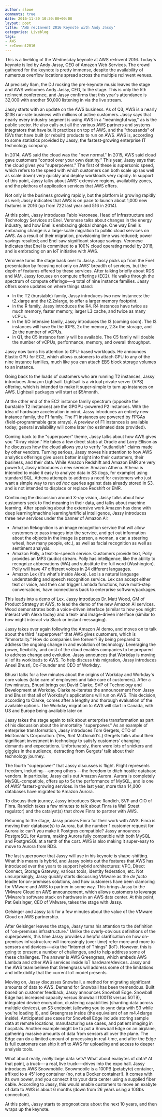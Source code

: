 ```yaml
---
author: slowe
comments: true
date: 2016-11-30 10:30:00+00:00
layout: post
title: 'AWS re:Invent 2016 Keynote with Andy Jassy'
categories: Liveblog
tags:
- AWS
- reInvent2016
---
```


This is a liveblog of the Wednesday keynote at AWS re:Invent 2016. Today's keynote is led by Andy Jassy, CEO of Amazon Web Services. The crowd gathered for the keynote is pretty immense, despite the availability of numerous overflow locations spread across the multiple re:Invent venues.

At precisely 9am, the DJ rocking the pre-keynote music leaves the stage and AWS welcomes Andy Jassy, CEO, to the stage. This is only the 5th re:Invent conference, and Jassy confirms that this year's attendance is 32,000 with another 50,000 listening in via the live stream.

Jassy starts with an update on the AWS business. As of Q3, AWS is a nearly $13B run-rate business with millions of active customers. Jassy says that nearly every industry segment is using AWS in a "meaningful way," as is the public sector. He also calls out all the various AWS partners and systems integrators that have built practices on top of AWS, and the "thousands" of ISVs that have built (or rebuilt) products to run on AWS. AWS is, according to some statistics provided by Jassy, the fastest-growing enterprise IT technology company.

In 2014, AWS said the cloud was the "new normal." In 2015, AWS said cloud gave customers "control over your own destiny." This year, Jassy says that the cloud gives you "superpowers." The first of these is supersonic speed, which refers to the speed with which customers can both scale up (as well as scale down) very quickly and deploy workloads very rapidly. In support of this point, Jassy talks about AWS' extensive regions, availability zones, and the plethora of application services that AWS offers.

Not only is the business growing rapidly, but the platform is growing rapidly as well; Jassy indicates that AWS is on pace to launch about 1,000 new features in 2016 (up from 722 last year and 516 in 2014).

At this point, Jassy introduces Fabio Veronese, Head of Infrastructure and Technology Services at Enel. Veronese talks about changes in the energy industry, and how Enel is embracing global change. One way Enel is embracing change is a large-scale migration to public cloud services on AWS. As a result of their migration, provisioning time was reduced; power savings resulted; and Enel saw significant storage savings. Veronese indicates that Enel is committed to a 100% cloud operating model by 2018, and is embracing on an IoT initiative with AWS.

Veronese turns the stage back over to Jassy. Jassy picks up from the Enel presentation by focusing not only on AWS' breadth of services, but the depth of features offered by these services. After talking briefly about RDS and IAM, Jassy focuses on compute offerings (EC2). He walks through the spectrum of compute offerings---a total of nine instance families. Jassy offers some updates on where things stand:

* In the T2 (burstable) family, Jassy introduces two new instances: the t2.xlarge and the t2.2xlarge, to offer a larger memory footprint.
* In the R family, Jassy introduces the R4. R4 instances have twice as much memory, faster memory, larger L3 cache, and twice as many vCPUs.
* In the I/O intensive family, Jassy introduces the I3 (coming soon). The I3 instances will have 9x the IOPS, 2x the memory, 2.3x the storage, and 2x the number of vCPUs.
* In Q1, the C5 instance family will be available. The C5 family will double the number of vCPUs, performance, memory, and overall throughput.

Jassy now turns his attention to GPU-based workloads. He announces Elastic GPU for EC2, which allows customers to attach GPU to any of the nine instance families, much like you can attach EBS block storage volumes to an instance.

Going back to the loads of customers who are running T2 instances, Jassy introduces Amazon Lightsail. Lightsail is a virtual private server (VPS) offering, which is intended to make it super-simple to turn up instances on AWS. Lightsail packages will start at $5/month.

At the other end of the EC2 instance family spectrum (opposite the burstable T2 instances) are the GPGPU-powered P2 instances. With the idea of hardware acceleration in mind, Jassy introduces an entirely new instance family, the F1 family. The F1 instances are powered by FPGAs (field-programmable gate arrays). A preview of F1 instances is available today; general availability will come later (no estimated date provided).

Coming back to the "superpower" theme, Jassy talks about how AWS gives you "X-ray vision." He takes a few direct stabs at Oracle and Larry Ellison as he discusses how the cloud allows you to verify "outlandish" claims made by other vendors. Turning serious, Jassy moves his attention to how AWS analytics offerings give users better insight into their customers, their business, and their data. While Amazon Redshift and Amazon EMR are very powerful, Jassy introduces a new service: Amazon Athena. Athena is intended to make it easy to analyze data in S3 (logs, for example) using standard SQL. Athena attempts to address a need for customers who just want a simple way to run _ad hoc_ queries against data already stored in S3, and is not intended to displace or replace Redshift or EMR.

Continuing the discussion around X-ray vision, Jassy talks about how customers seek to find meaning in their data, and talks about machine learning. After speaking about the extensive work Amazon has done with deep learning/machine learning/artificial intelligence, Jassy introduces three new services under the banner of Amazon AI:

* Amazon Rekognition is an image recognition service that will allow customers to pass images into the service, and get out information about the objects in the image (a person, a woman, a car, a steering wheel, how many people, etc.), as well as facial recognition as well as sentiment analysis.
* Amazon Polly, a text-to-speech service. Customers provide text, Polly provides an MP3 (audio) stream. Polly has intelligence, like the ability to recognize abbrevations (WA) and substitute the full word (Washington). Polly will have 47 different voices in 24 different languages.
* Amazon Lex (it's what's inside Alexa). Lex is a natural language understanding and speech recognition service. Lex can accept either text or voice, and then can trigger Lambda functions, have multi-step conversations, have connections back to enterprise software/packages.

This leads into a demo of Lex. Jassy introduces Dr. Matt Wood, GM of Product Strategy at AWS, to lead the demo of the new Amazon AI services. Wood demonstrates both a voice-driven interface (similar to how you might interact with Alexa today) and a text- and image-driven interface (similar to how might interact via Slack or instant messaging).

Jassy takes over again following the Amazon AI demo, and moves on to talk about the third "superpower" that AWS gives customers, which is "immortality." How do companies live forever? By being prepared to address the ongoing change in and evolution of technology. Leveraging the power, flexibility, and cost of the cloud enables companies to be prepared to address change and evolution. Jassy announces that Workday is moving all of its workloads to AWS. To help discuss this migration, Jassy introduces Aneel Bhusri, Co-Founder and CEO of Workday.

Bhusri talks for a few minutes about the origins of Workday and Workday's core values (take care of employees and take care of customers). After a few minutes, Bhusri brings out David Clarke, SVP of Technology and Development at Workday. Clarke re-iterates the announcement from Jassy and Bhusri that all of Workday's applications will run on AWS. This decision, according to Clarke, comes after a lengthy and thorough evaluation of the available options. The Workday migration to AWS will start in Canada, with US and Europe being available later on.

Jassy takes the stage again to talk about enterprise transformation as part of his discussion about the immortality "superpower." As an example of enterprise transformation, Jassy introduces Tom Gergets, CTO of McDonald's Corporation. (Yes, _that_ McDonald's.) Gergets talks about their significant investment in technology to satisfy customers' changing demands and expectations. Unfortunately, there were lots of snickers and giggles in the audience, detracting from Gergets' talk about their technology journey.

The fourth "superpower" that Jassy discusses is flight. Flight represents freedom, including---among others---the freedom to ditch hostile database vendors. In particular, Jassy calls out Amazon Aurora. Aurora is completely MySQL-compatible, offers up to 5x the performance of MySQL, and is one of AWS' fastest-growing services. In the last year, more than 14,000 databases have migrated to Amazon Aurora.

To discuss their journey, Jassy introduces Steve Randich, SVP and CIO of Finra. Randich takes a few minutes to talk about Finra (a Wall Street regulator) and the catalyst(s) that drove Finra to partner with AWS.

Returning to the stage, Jassy praises Finra for their work with AWS. Finra is moving their database(s) to Aurora, but the number 1 customer request for Aurora is: can't you make it Postgres compatible? Jassy announces PostgreSQL for Aurora, making Aurora fully compatible with both MySQL and PostgreSQL at a tenth of the cost. AWS is also making it super-easy to move to Aurora from RDS.

The last superpower that Jassy will use in his keynote is shape-shifting. What this means is hybrid, and Jassy points out the features that AWS has introduced over the years to support hybrid architectures: VPC, Direct Connect, Storage Gateway, various tools, identity federation, etc. Not unsurprisingly, Jassy quickly starts discussing VMware as the _de facto_ leader for on-premises solutions, and how customers have been clamoring for VMware and AWS to partner in some way. This brings Jassy to the VMware Cloud on AWS announcement, which allows customers to leverage VMware's software stack on hardware in an AWS data center. At this point, Pat Gelsinger, CEO of VMware, takes the stage with Jassy.

Gelsinger and Jassy talk for a few minutes about the value of the VMware Cloud on AWS partnership.

After Gelsinger leaves the stage, Jassy turns his attention to the definition of "on-premises infrastructure." Unlike the overly-obvious definitions of the superpowers, this time Jassy provides a helpful clarification on how on-premises infrastructure will increasingly (over time) refer more and more to sensors and devices---aka the "Internet of Things" (IoT). However, this is going to present a number of challenges, and to help address some of these challenges. The answer is AWS Greengrass, which embeds AWS Lambda and other AWS services inside IoT hardware/devices. Jassy and the AWS team believe that Greengrass will address some of the limitations and inflexibility that the current IoT model presents.

Moving on, Jassy discusses Snowball, a method for migrating significant amounts of data to AWS. Demand for Snowball has been tremendous. Built based on customer feedback, Jassy announces Snowball Edge. Snowball Edge has increased capacity versus Snowball (100TB versus 50TB), integrated device encryption, clustering capabilities (sharding data across multiple devices), an S3 endpoint (allowing you to sync data with S3 while you're loading it), and Greengrass inside (the equivalent of an m4.4xlarge inside). Anticipated use cases for Snowball Edge include storing sample data at remote locations, manufacturing use cases, and patient imaging in hospitals. Another example might be to put a Snowball Edge on an airplane, gathering massive amounts of data from sensors all over the plane. The Edge can do a limited amount of processing in real-time, and after the Edge is full customers can ship it off to AWS for uploading and access to deeper analysis tools.

What about really, _really_ large data sets? What about exabytes of data? At that point, a truck---a real, live truck---drives into the expo hall. Jassy introduces AWS Snowmobile. Snowmobile is a 100PB (petabyte) container, affixed to a 45' long container (no, not a Docker container!). It comes with its own power, and you connect it to your data center using a supplied fiber cable. According to Jassy, this would enable customers to move an exabyte of data to AWS is about 6 months (down from 26 years using a 10Gbs connection).

At this point, Jassy starts to prognosticate about the next 10 years, and then wraps up the keynote.
